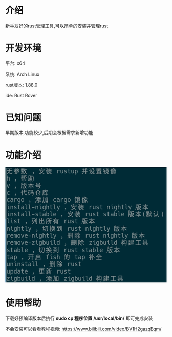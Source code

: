 # 介绍

新手友好的rust管理工具,可以简单的安装并管理rust

# 开发环境

平台: x64

系统: Arch Linux

rust版本: 1.88.0

ide: Rust Rover

# 已知问题

早期版本,功能较少,后期会根据需求新增功能

# 功能介绍

![参数命令](./参数命令.png)

# 使用帮助

下载好预编译版本后执行 **sudo cp 程序位置 /usr/local/bin/** 即可完成安装

不会安装可以看看教程视频: https://www.bilibili.com/video/BV1H2gazqEqm/